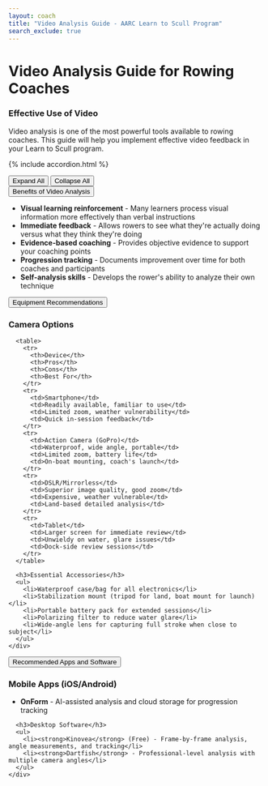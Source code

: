 ```yaml
---
layout: coach
title: "Video Analysis Guide - AARC Learn to Scull Program"
search_exclude: true
---
```


# Video Analysis Guide for Rowing Coaches

<div class="info-box tip">
  <h3>Effective Use of Video</h3>
  <p>Video analysis is one of the most powerful tools available to rowing coaches. This guide will help you implement effective video feedback in your Learn to Scull program.</p>
</div>

{% include accordion.html %}

<div class="accordion-controls">
  <button id="expand-all">Expand All</button>
  <button id="collapse-all">Collapse All</button>
</div>

<div class="accordion-section">
  <button class="accordion-toggle">Benefits of Video Analysis</button>
  <div class="accordion-content">
    <div class="accordion-content-inner">
      <ul>
        <li><strong>Visual learning reinforcement</strong> - Many learners process visual information more effectively than verbal instructions</li>
        <li><strong>Immediate feedback</strong> - Allows rowers to see what they're actually doing versus what they think they're doing</li>
        <li><strong>Evidence-based coaching</strong> - Provides objective evidence to support your coaching points</li>
        <li><strong>Progression tracking</strong> - Documents improvement over time for both coaches and participants</li>
        <li><strong>Self-analysis skills</strong> - Develops the rower's ability to analyze their own technique</li>
      </ul>
    </div>
  </div>
</div>

<div class="accordion-section">
  <button class="accordion-toggle">Equipment Recommendations</button>
  <div class="accordion-content">
    <div class="accordion-content-inner">
      <h3>Camera Options</h3>
      
      <table>
        <tr>
          <th>Device</th>
          <th>Pros</th>
          <th>Cons</th>
          <th>Best For</th>
        </tr>
        <tr>
          <td>Smartphone</td>
          <td>Readily available, familiar to use</td>
          <td>Limited zoom, weather vulnerability</td>
          <td>Quick in-session feedback</td>
        </tr>
        <tr>
          <td>Action Camera (GoPro)</td>
          <td>Waterproof, wide angle, portable</td>
          <td>Limited zoom, battery life</td>
          <td>On-boat mounting, coach's launch</td>
        </tr>
        <tr>
          <td>DSLR/Mirrorless</td>
          <td>Superior image quality, good zoom</td>
          <td>Expensive, weather vulnerable</td>
          <td>Land-based detailed analysis</td>
        </tr>
        <tr>
          <td>Tablet</td>
          <td>Larger screen for immediate review</td>
          <td>Unwieldy on water, glare issues</td>
          <td>Dock-side review sessions</td>
        </tr>
      </table>

      <h3>Essential Accessories</h3>
      <ul>
        <li>Waterproof case/bag for all electronics</li>
        <li>Stabilization mount (tripod for land, boat mount for launch)</li>
        <li>Portable battery pack for extended sessions</li>
        <li>Polarizing filter to reduce water glare</li>
        <li>Wide-angle lens for capturing full stroke when close to subject</li>
      </ul>
    </div>
  </div>
</div>

<div class="accordion-section">
  <button class="accordion-toggle">Recommended Apps and Software</button>
  <div class="accordion-content">
    <div class="accordion-content-inner">
      <h3>Mobile Apps (iOS/Android)</h3>
      <ul>
        <li><strong>OnForm</strong> - AI-assisted analysis and cloud storage for progression tracking</li>
      </ul>

      <h3>Desktop Software</h3>
      <ul>
        <li><strong>Kinovea</strong> (Free) - Frame-by-frame analysis, angle measurements, and tracking</li>
        <li><strong>Dartfish</strong> - Professional-level analysis with multiple camera angles</li>
      </ul>
    </div>
  </div>
</div>
